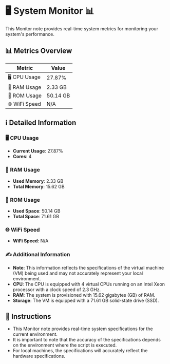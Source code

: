 
# 🖥️ System Monitor 📊

This Monitor note provides real-time system metrics for monitoring your system's performance.

## 📊 Metrics Overview

| Metric                    | Value             |
| ------------------------- | ----------------- |
| 🖥️ CPU Usage              | 27.87%       |
| 💾 RAM Usage              | 2.33 GB       |
| 💽 ROM Usage              | 50.14 GB       |
| 🌐 WiFi Speed             | N/A      |

## ℹ️ Detailed Information

### 🖥️ CPU Usage

- **Current Usage**: 27.87%
- **Cores**: 4

### 💾 RAM Usage

- **Used Memory**: 2.33 GB
- **Total Memory**: 15.62 GB

### 💽 ROM Usage

- **Used Space**: 50.14 GB
- **Total Space**: 71.61 GB

### 🌐 WiFi Speed

- **WiFi Speed**: N/A


### ✍️ Additional Information

- **Note**: This information reflects the specifications of the virtual machine (VM) being used and may not accurately represent your local environment.
- **CPU**: The CPU is equipped with  4 virtual CPUs running on an Intel Xeon processor with a clock speed of 2.3 GHz.
- **RAM**: The system is provisioned with 15.62 gigabytes (GB) of RAM.
- **Storage**: The VM is equipped with a 71.61 GB solid-state drive (SSD).

## 📝 Instructions

- This Monitor note provides real-time system specifications for the current environment.
- It is important to note that the accuracy of the specifications depends on the environment where the script is executed.
- For local machines, the specifications will accurately reflect the hardware specifications.
